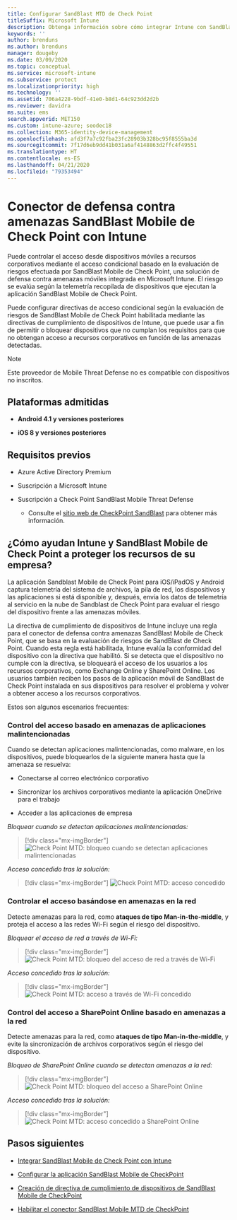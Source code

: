 ```yaml
---
title: Configurar SandBlast MTD de Check Point
titleSuffix: Microsoft Intune
description: Obtenga información sobre cómo integrar Intune con SandBlast Mobile Threat Defense de Check Point para controlar el acceso de los dispositivos móviles a los recursos corporativos.
keywords: ''
author: brenduns
ms.author: brenduns
manager: dougeby
ms.date: 03/09/2020
ms.topic: conceptual
ms.service: microsoft-intune
ms.subservice: protect
ms.localizationpriority: high
ms.technology: ''
ms.assetid: 706a4228-9bdf-41e0-b8d1-64c923dd2d2b
ms.reviewer: davidra
ms.suite: ems
search.appverid: MET150
ms.custom: intune-azure; seodec18
ms.collection: M365-identity-device-management
ms.openlocfilehash: afd3f7a7c92fba23fc28903b328bc95f8555ba3d
ms.sourcegitcommit: 7f17d6eb9dd41b031a6af4148863d2ffc4f49551
ms.translationtype: HT
ms.contentlocale: es-ES
ms.lasthandoff: 04/21/2020
ms.locfileid: "79353494"
---
```

# <a name="check-point-sandblast-mobile-threat-defense-connector-with-intune"></a>Conector de defensa contra amenazas SandBlast Mobile de Check Point con Intune

Puede controlar el acceso desde dispositivos móviles a recursos corporativos mediante el acceso condicional basado en la evaluación de riesgos efectuada por SandBlast Mobile de Check Point, una solución de defensa contra amenazas móviles integrada en Microsoft Intune. El riesgo se evalúa según la telemetría recopilada de dispositivos que ejecutan la aplicación SandBlast Mobile de Check Point.

Puede configurar directivas de acceso condicional según la evaluación de riesgos de SandBlast Mobile de Check Point habilitada mediante las directivas de cumplimiento de dispositivos de Intune, que puede usar a fin de permitir o bloquear dispositivos que no cumplan los requisitos para que no obtengan acceso a recursos corporativos en función de las amenazas detectadas.

> [!NOTE]
> Este proveedor de Mobile Threat Defense no es compatible con dispositivos no inscritos.

## <a name="supported-platforms"></a>Plataformas admitidas

- **Android 4.1 y versiones posteriores**

- **iOS 8 y versiones posteriores**

## <a name="pre-requisites"></a>Requisitos previos

- Azure Active Directory Premium

- Suscripción a Microsoft Intune

- Suscripción a Check Point SandBlast Mobile Threat Defense
  - Consulte el [sitio web de CheckPoint SandBlast](https://www.checkpoint.com/) para obtener más información.

## <a name="how-do-intune-and-check-point-sandblast-mobile-help-protect-your-company-resources"></a>¿Cómo ayudan Intune y SandBlast Mobile de Check Point a proteger los recursos de su empresa?

La aplicación Sandblast Mobile de Check Point para iOS/iPadOS y Android captura telemetría del sistema de archivos, la pila de red, los dispositivos y las aplicaciones si está disponible y, después, envía los datos de telemetría al servicio en la nube de Sandblast de Check Point para evaluar el riesgo del dispositivo frente a las amenazas móviles.

La directiva de cumplimiento de dispositivos de Intune incluye una regla para el conector de defensa contra amenazas SandBlast Mobile de Check Point, que se basa en la evaluación de riesgos de SandBlast de Check Point. Cuando esta regla está habilitada, Intune evalúa la conformidad del dispositivo con la directiva que habilitó. Si se detecta que el dispositivo no cumple con la directiva, se bloqueará el acceso de los usuarios a los recursos corporativos, como Exchange Online y SharePoint Online. Los usuarios también reciben los pasos de la aplicación móvil de SandBlast de Check Point instalada en sus dispositivos para resolver el problema y volver a obtener acceso a los recursos corporativos.

Estos son algunos escenarios frecuentes:

### <a name="control-access-based-on-threats-from-malicious-apps"></a>Control del acceso basado en amenazas de aplicaciones malintencionadas

Cuando se detectan aplicaciones malintencionadas, como malware, en los dispositivos, puede bloquearlos de la siguiente manera hasta que la amenaza se resuelva:

- Conectarse al correo electrónico corporativo

- Sincronizar los archivos corporativos mediante la aplicación OneDrive para el trabajo

- Acceder a las aplicaciones de empresa

*Bloquear cuando se detectan aplicaciones malintencionadas:*

> [!div class="mx-imgBorder"]
> ![Check Point MTD: bloqueo cuando se detectan aplicaciones malintencionadas](./media/checkpoint-sandblast-mobile-mobile-threat-defense-connector/checkpoint-mtd-2.PNG)

*Acceso concedido tras la solución:*

> [!div class="mx-imgBorder"]
> ![Check Point MTD: acceso concedido](./media/checkpoint-sandblast-mobile-mobile-threat-defense-connector/checkpoint-mtd-3.PNG)

### <a name="control-access-based-on-threat-to-network"></a>Controlar el acceso basándose en amenazas en la red

Detecte amenazas para la red, como **ataques de tipo Man-in-the-middle**, y proteja el acceso a las redes Wi-Fi según el riesgo del dispositivo.

*Bloquear el acceso de red a través de Wi-Fi:*

> [!div class="mx-imgBorder"]
> ![Check Point MTD: bloqueo del acceso de red a través de Wi-Fi](./media/checkpoint-sandblast-mobile-mobile-threat-defense-connector/checkpoint-mtd-4.PNG)

*Acceso concedido tras la solución:*

> [!div class="mx-imgBorder"]
> ![Check Point MTD: acceso a través de Wi-Fi concedido](./media/checkpoint-sandblast-mobile-mobile-threat-defense-connector/checkpoint-mtd-5.PNG)

### <a name="control-access-to-sharepoint-online-based-on-threat-to-network"></a>Control del acceso a SharePoint Online basado en amenazas a la red

Detecte amenazas para la red, como **ataques de tipo Man-in-the-middle**, y evite la sincronización de archivos corporativos según el riesgo del dispositivo.

*Bloqueo de SharePoint Online cuando se detectan amenazas a la red:*

> [!div class="mx-imgBorder"]
> ![Check Point MTD: bloqueo del acceso a SharePoint Online](./media/checkpoint-sandblast-mobile-mobile-threat-defense-connector/checkpoint-mtd-6.PNG)

*Acceso concedido tras la solución:*

> [!div class="mx-imgBorder"]
> ![Check Point MTD: acceso concedido a SharePoint Online](./media/checkpoint-sandblast-mobile-mobile-threat-defense-connector/checkpoint-mtd-7.PNG)

<!-- ### Control access on unenrolled devices based on threats from malicious apps

When the Check Point Sandblast Mobile Threat Defense solution considers a device to be infected:
> [!div class="mx-imgBorder"]
> ![App protection policy blocks due to detected malware](./media/checkpoint-sandblast-mobile-mobile-threat-defense-connector/sandblast-app-policy-block.png)

Access is granted on remediation:

> [!div class="mx-imgBorder"]
> ![Access is granted on remediation for App protection policy](./media/checkpoint-sandblast-mobile-mobile-threat-defense-connector/sandblast-app-policy-remediated.png)
-->

## <a name="next-steps"></a>Pasos siguientes

- [Integrar SandBlast Mobile de Check Point con Intune](checkpoint-sandblast-mobile-mtd-connector-integration.md)

- [Configurar la aplicación SandBlast Mobile de CheckPoint](mtd-apps-ios-app-configuration-policy-add-assign.md)

- [Creación de directiva de cumplimiento de dispositivos de SandBlast Mobile de CheckPoint](mtd-device-compliance-policy-create.md)

- [Habilitar el conector SandBlast Mobile MTD de CheckPoint](mtd-connector-enable.md)

